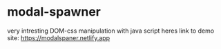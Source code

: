 # modal-spawner

very intresting DOM-css manipulation with java script
heres link to demo site:
https://modalspaner.netlify.app
